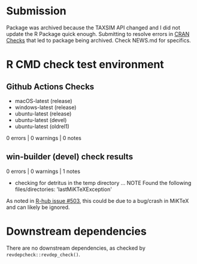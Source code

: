 # Submission

Package was archived because the TAXSIM API changed and I did not update the R Package quick enough. Submitting to resolve errors in [CRAN Checks](https://cran-archive.r-project.org/web/checks/2022/2022-09-12_check_results_usincometaxes.html) that led to package being archived. Check NEWS.md for specifics.

# R CMD check test environment

## Github Actions Checks

- macOS-latest (release)
- windows-latest (release)
- ubuntu-latest (release)
- ubuntu-latest (devel)
- ubuntu-latest (oldrel1)

0 errors | 0 warnings | 0 notes

## win-builder (devel) check results

0 errors | 0 warnings | 1 notes

* checking for detritus in the temp directory ... NOTE
Found the following files/directories:
  'lastMiKTeXException'

As noted in [R-hub issue #503](https://github.com/r-hub/rhub/issues/503), this could be due to a bug/crash in MiKTeX and can likely be ignored.

# Downstream dependencies

There are no downstream dependencies, as checked by `revdepcheck::revdep_check()`.
